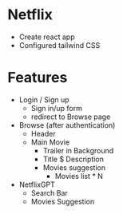 # Netflix

- Create react app
- Configured tailwind CSS

# Features

- Login / Sign up
  - Sign in/up form
  - redirect to Browse page
- Browse (after authentication)
  - Header
  - Main Movie
    - Trailer in Background
    - Title $ Description
    - Movies suggestion
      - Movies list \* N
- NetflixGPT
  - Search Bar
  - Movies Suggestion
